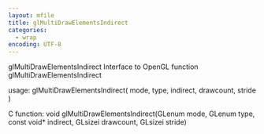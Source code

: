 ```yaml
---
layout: mfile
title: glMultiDrawElementsIndirect
categories:
  - wrap
encoding: UTF-8
---
```


glMultiDrawElementsIndirect  Interface to OpenGL function glMultiDrawElementsIndirect

usage:  glMultiDrawElementsIndirect( mode, type, indirect, drawcount, stride )

C function:  void glMultiDrawElementsIndirect(GLenum mode, GLenum type, const void\* indirect, GLsizei drawcount, GLsizei stride)